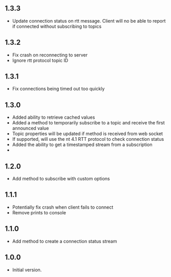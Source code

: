 ## 1.3.3

- Update connection status on rtt message. Client will no be able to report if connected without subscribing to topics

## 1.3.2

- Fix crash on reconnecting to server
- Ignore rtt protocol topic ID

## 1.3.1

- Fix connections being timed out too quickly

## 1.3.0

- Added ability to retrieve cached values
- Added a method to temporarily subscribe to a topic and receive the first announced value
- Topic properties will be updated if method is received from web socket
- If supported, will use the nt 4.1 RTT protocol to check connection status
- Added the ability to get a timestamped stream from a subscription
- 
## 1.2.0

- Add method to subscribe with custom options

## 1.1.1

- Potentially fix crash when client fails to connect
- Remove prints to console

## 1.1.0

- Add method to create a connection status stream

## 1.0.0

- Initial version.
